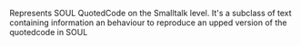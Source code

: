 Represents SOUL QuotedCode on the Smalltalk level. It's a subclass of text containing information an behaviour to reproduce an upped version of the quotedcode in SOUL
